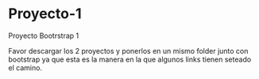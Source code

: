 # Proyecto-1
Proyecto Bootrstrap 1

Favor descargar los 2 proyectos y ponerlos en un mismo folder junto con bootstrap ya que esta es la manera en la que algunos links tienen seteado el camino.
